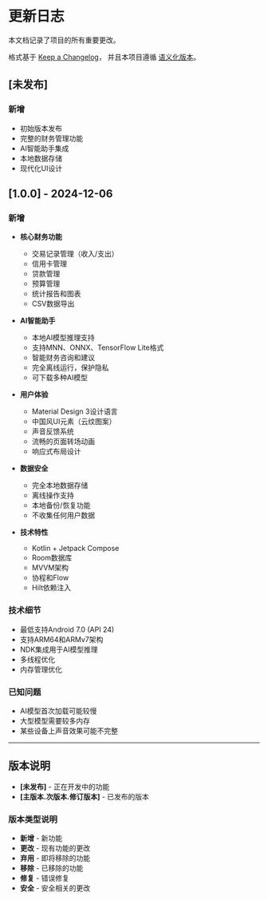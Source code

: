 # 更新日志

本文档记录了项目的所有重要更改。

格式基于 [Keep a Changelog](https://keepachangelog.com/zh-CN/1.0.0/)，
并且本项目遵循 [语义化版本](https://semver.org/lang/zh-CN/)。

## [未发布]

### 新增
- 初始版本发布
- 完整的财务管理功能
- AI智能助手集成
- 本地数据存储
- 现代化UI设计

## [1.0.0] - 2024-12-06

### 新增
- **核心财务功能**
  - 交易记录管理（收入/支出）
  - 信用卡管理
  - 贷款管理
  - 预算管理
  - 统计报告和图表
  - CSV数据导出

- **AI智能助手**
  - 本地AI模型推理支持
  - 支持MNN、ONNX、TensorFlow Lite格式
  - 智能财务咨询和建议
  - 完全离线运行，保护隐私
  - 可下载多种AI模型

- **用户体验**
  - Material Design 3设计语言
  - 中国风UI元素（云纹图案）
  - 声音反馈系统
  - 流畅的页面转场动画
  - 响应式布局设计

- **数据安全**
  - 完全本地数据存储
  - 离线操作支持
  - 本地备份/恢复功能
  - 不收集任何用户数据

- **技术特性**
  - Kotlin + Jetpack Compose
  - Room数据库
  - MVVM架构
  - 协程和Flow
  - Hilt依赖注入

### 技术细节
- 最低支持Android 7.0 (API 24)
- 支持ARM64和ARMv7架构
- NDK集成用于AI模型推理
- 多线程优化
- 内存管理优化

### 已知问题
- AI模型首次加载可能较慢
- 大型模型需要较多内存
- 某些设备上声音效果可能不完整

---

## 版本说明

- **[未发布]** - 正在开发中的功能
- **[主版本.次版本.修订版本]** - 已发布的版本

### 版本类型说明
- **新增** - 新功能
- **更改** - 现有功能的更改
- **弃用** - 即将移除的功能
- **移除** - 已移除的功能
- **修复** - 错误修复
- **安全** - 安全相关的更改

